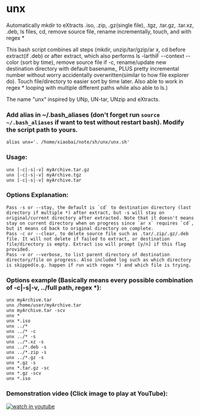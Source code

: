 # unx
Automatically mkdir to eXtracts .iso, .zip, .gz(single file), .tgz, .tar.gz, .tar.xz, .deb, ls files, cd, remove source file, rename incrementally, touch, and with regex *

This bash script combines all steps (mkdir, unzip/tar/gzip/ar x, cd before extract(if .deb) or after extract, which also performs ls -larthiF --context --color (sort by time), remove source file if -c, rename/update new destination directory with default basename_ PLUS pretty incremental number without worry accidentally overwritten(similar to how file explorer do). Touch file/directory to easier sort by time later. Also able to work in regex * looping with multiple different paths while also able to ls.)

The name "unx" inspired by UNp, UN-tar, UNzip and eXtracts.

### Add alias in ~/.bash_aliases (don't forget run `source ~/.bash_aliases` if want to test without restart bash). Modify the script path to yours.
    alias unx='. /home/xiaobai/note/sh/unx/unx.sh' 

### Usage:
    unx [-c|-s|-v] myArchive.tar.gz
    unx [-c|-s|-v] myArchive.tgz
    unx [-c|-s|-v] myArchive.tar

### Options Explanation:
    Pass -s or --stay, the default is `cd` to destination directory (last directory if multiple *) after extract, but -s will stay on original/current directory after extracted. Note that it doesn't means stay on current directory when on progress since `ar x` requires `cd`, but it means cd back to original directory on complete.
    Pass -c or --clear, to delete source file such as .tar/.zip/.gz/.deb file. It will not delete if failed to extract, or destination file/directory is empty. Extract iso will prompt [y/n] if this flag provided.
    Pass -v or --verbose, to list parent directory of destination directory/file on progress. Also included log such as which directory is skipped(e.g. happen if run with regex *) and which file is trying.

### Options example (Basically means every possible combination of -c|-s|-v, ../full path, regex *):
    unx myArchive.tar
    unx /home/user/myArchive.tar
    unx myArchive.tar -scv
    unx *
    unx *.iso
    unx ../*
    unx ../* -c
    unx ../* -s
    unx ../*.xz -s
    unx ../*.deb -s
    unx ../*.zip -s
    unx ../*.gz -s
    unx *.gz -s
    unx *.tar.gz -sc
    unx *.gz -scv
    unx *.iso

### Demonstration video (Click image to play at YouTube): ##

[![watch in youtube](https://i.ytimg.com/vi/hnCHUxaRUIk/hqdefault.jpg)](https://www.youtube.com/watch?v=hnCHUxaRUIk "unx")

